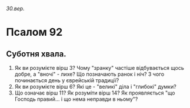 
_30.вер._

#  Псалом 92

## Суботня хвала.
1. Як ви розумієте вірш 3? Чому "зранку" частіше відбувається щось добре, а "вночі" - лихе? Що позначають ранок і ніч? З чого починається день у єврейській традиції?
2. Як ви розумієте вірш 6? Які це - "великі" діла і "глибокі" думки?
3. Що означає вірш 11? Як розуміти вірш 14? Як проявляється "що Господь правий... і що нема неправди в ньому"?
